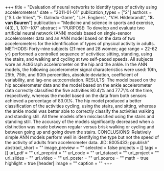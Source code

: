 +++
title = "Evaluation of neural networks to identify types of activity using accelerometers"
date = "2011-01-01"
publication_types = ["2"]
authors = ["S.I. de Vries", "F. Galindo-Garre", "L.H. Engbers", "V.H. Hildebrandt", "**S. van Buuren**"]
publication = "Medicine and science in sports and exercise, (43), 1, _101--107_"
abstract = "PURPOSE: To develop and evaluate two artificial neural network (ANN) models based on single-sensor accelerometer data and an ANN model based on the data of two accelerometers for the identification of types of physical activity in adults. METHODS: Forty-nine subjects (21 men and 28 women; age range = 22-62 yr) performed a controlled sequence of activities: sitting, standing, using the stairs, and walking and cycling at two self-paced speeds. All subjects wore an ActiGraph accelerometer on the hip and the ankle. In the ANN models, the following accelerometer signal characteristics were used: 10th, 25th, 75th, and 90th percentiles, absolute deviation, coefficient of variability, and lag-one autocorrelation. RESULTS: The model based on the hip accelerometer data and the model based on the ankle accelerometer data correctly classified the five activities 80.4\\% and 77.7\\% of the time, respectively, whereas the model based on the data from both sensors achieved a percentage of 83.0\\%. The hip model produced a better classification of the activities cycling, using the stairs, and sitting, whereas the ankle model was better able to correctly classify the activities walking and standing still. All three models often misclassified using the stairs and standing still. The accuracy of the models significantly decreased when a distinction was made between regular versus brisk walking or cycling and between going up and going down the stairs. CONCLUSIONS: Relatively simple ANN models perform well in identifying the type but not the speed of the activity of adults from accelerometer data. JID: 8005433; ppublish"
abstract_short = ""
image_preview = ""
selected = false
projects = []
tags = []
url_pdf = ""
url_preprint = ""
url_code = ""
url_dataset = ""
url_project = ""
url_slides = ""
url_video = ""
url_poster = ""
url_source = ""
math = true
highlight = true
[header]
image = ""
caption = ""
+++
